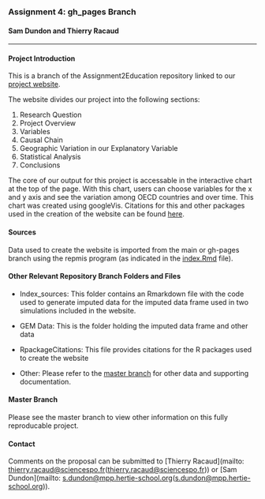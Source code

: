 ### Assignment 4: gh_pages Branch

#### Sam Dundon and Thierry Racaud
* * * 
#### Project Introduction
This is a branch of the Assignment2Education repository linked to our [project website](http://samdund.github.io/Assign2Education/).

The website divides our project into the following sections:

1. Research Question  
2. Project Overview
3. Variables
4. Causal Chain  
5. Geographic Variation in our Explanatory Variable
6. Statistical Analysis
7. Conclusions  

The core of our output for this project is accessable in the interactive chart at the top of the page.  With this chart, users can choose variables for the x and y axis and see the variation among OECD countries and over time.  This chart was created using googleVis.  Citations for this and other packages used in the creation of the website can be found [here](https://raw.githubusercontent.com/SamDund/Assign2Education/gh-pages/RpackageCitations.bib).  


#### Sources  
Data used to create the website is imported from the main or gh-pages branch using the repmis program (as indicated in the [index.Rmd](https://github.com/SamDund/Assign2Education/blob/gh-pages/index.Rmd) file).  


#### Other Relevant Repository Branch Folders and Files  


- Index_sources: This folder contains an Rmarkdown file with the code used to generate imputed data for the imputed data frame used in two simulations included in the website. 


- GEM Data: This is the folder holding the imputed data frame and other data  


- RpackageCitations: This file provides citations for the R packages used to create the website

- Other: Please refer to the [master branch](https://github.com/SamDund/Assign2Education/tree/master) for other data and supporting documentation.  


#### Master Branch  
Please see the master branch to view other information on this fully reproducable project.  


#### Contact
Comments on the proposal can be submitted to [Thierry Racaud](mailto: thierry.racaud@sciencespo.fr(thierry.racaud@sciencespo.fr)) or [Sam Dundon](mailto: s.dundon@mpp.hertie-school.org(s.dundon@mpp.hertie-school.org)).
